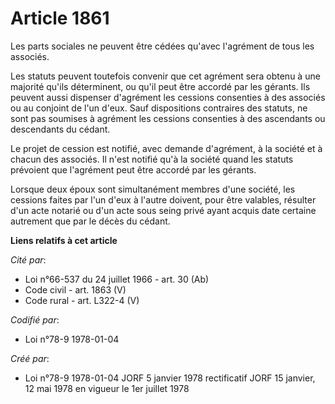 # Article 1861

Les parts sociales ne peuvent être cédées qu'avec l'agrément de tous les associés.

Les statuts peuvent toutefois convenir que cet agrément sera obtenu à une majorité qu'ils déterminent, ou qu'il peut être
accordé par les gérants. Ils peuvent aussi dispenser d'agrément les cessions consenties à des associés ou au conjoint de l'un
d'eux. Sauf dispositions contraires des statuts, ne sont pas soumises à agrément les cessions consenties à des ascendants ou
descendants du cédant.

Le projet de cession est notifié, avec demande d'agrément, à la société et à chacun des associés. Il n'est notifié qu'à la
société quand les statuts prévoient que l'agrément peut être accordé par les gérants.

Lorsque deux époux sont simultanément membres d'une société, les cessions faites par l'un d'eux à l'autre doivent, pour être
valables, résulter d'un acte notarié ou d'un acte sous seing privé ayant acquis date certaine autrement que par le décès du
cédant.

**Liens relatifs à cet article**

_Cité par_:

  - Loi n°66-537 du 24 juillet 1966 - art. 30 (Ab)
  - Code civil - art. 1863 (V)
  - Code rural - art. L322-4 (V)

_Codifié par_:

  - Loi n°78-9 1978-01-04

_Créé par_:

  - Loi n°78-9 1978-01-04 JORF 5 janvier 1978 rectificatif JORF 15 janvier, 12 mai 1978 en vigueur le 1er juillet 1978
